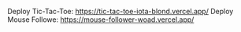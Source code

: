 Deploy Tic-Tac-Toe: https://tic-tac-toe-iota-blond.vercel.app/
Deploy Mouse Followe: https://mouse-follower-woad.vercel.app/
